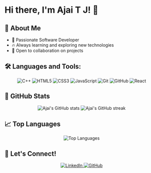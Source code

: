 # Hi there, I'm Ajai T J! 👋

## 🚀 About Me
- 🌱 Passionate Software Developer
- 🔥 Always learning and exploring new technologies
- 🤝 Open to collaboration on projects

## 🛠️ Languages and Tools:
<p align="center">
  <img src="https://img.shields.io/badge/C++-00599C?style=for-the-badge&logo=cplusplus&logoColor=white" alt="C++" />
  <img src="https://img.shields.io/badge/HTML5-E34F26?style=for-the-badge&logo=html5&logoColor=white" alt="HTML5" />
  <img src="https://img.shields.io/badge/CSS3-1572B6?style=for-the-badge&logo=css3&logoColor=white" alt="CSS3" />
  <img src="https://img.shields.io/badge/JavaScript-F7DF1E?style=for-the-badge&logo=javascript&logoColor=black" alt="JavaScript" />
  <img src="https://img.shields.io/badge/Git-F05032?style=for-the-badge&logo=git&logoColor=white" alt="Git" />
  <img src="https://img.shields.io/badge/GitHub-181717?style=for-the-badge&logo=github&logoColor=white" alt="GitHub" />
  <img src="https://img.shields.io/badge/React-61DAFB?style=for-the-badge&logo=react&logoColor=black" alt="React" />
</p>

## 🌟 GitHub Stats
<p align="center">
  <img src="https://github-readme-stats.vercel.app/api?username=ajaitj17&show_icons=true&theme=radical" alt="Ajai's GitHub stats" />
  <img src="https://github-readme-streak-stats.herokuapp.com/?user=ajaitj17&theme=radical" alt="Ajai's GitHub streak" />
</p>

## 📈 Top Languages
<p align="center">
  <img src="https://github-readme-stats.vercel.app/api/top-langs/?username=ajaitj17&layout=compact&theme=radical" alt="Top Languages" />
</p>

## 💬 Let's Connect!
<p align="center">
  <a href="https://www.linkedin.com/in/ajai-t-j-348b06228/">
    <img src="https://img.shields.io/badge/LinkedIn-0077B5?style=for-the-badge&logo=linkedin&logoColor=white" alt="LinkedIn" />
  </a>
  <a href="https://github.com/ajaitj17">
    <img src="https://img.shields.io/badge/GitHub-181717?style=for-the-badge&logo=github&logoColor=white" alt="GitHub" />
  </a>
</p>
